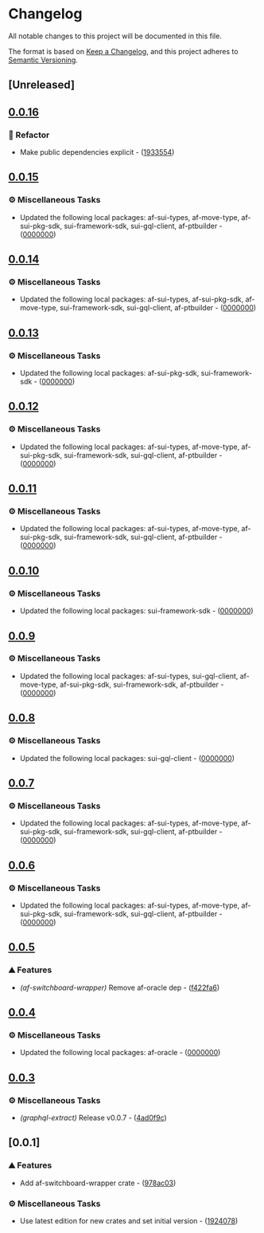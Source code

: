 # Changelog

All notable changes to this project will be documented in this file.

The format is based on [Keep a Changelog](https://keepachangelog.com/en/1.0.0/),
and this project adheres to [Semantic Versioning](https://semver.org/spec/v2.0.0.html).

## [Unreleased]

## [0.0.16](https://github.com/AftermathFinance/aftermath-sdk-rust/compare/af-switchboard-wrapper-v0.0.15...af-switchboard-wrapper-v0.0.16)

### 🚜 Refactor

- Make public dependencies explicit - ([1933554](https://github.com/AftermathFinance/aftermath-sdk-rust/commit/19335540faf2d55827fdfcd04aaa9c130fa306a3))


## [0.0.15](https://github.com/AftermathFinance/aftermath-sdk-rust/compare/af-switchboard-wrapper-v0.0.14...af-switchboard-wrapper-v0.0.15)

### ⚙️ Miscellaneous Tasks

- Updated the following local packages: af-sui-types, af-move-type, af-sui-pkg-sdk, sui-framework-sdk, sui-gql-client, af-ptbuilder - ([0000000](https://github.com/AftermathFinance/aftermath-sdk-rust/commit/0000000))


## [0.0.14](https://github.com/AftermathFinance/aftermath-sdk-rust/compare/af-switchboard-wrapper-v0.0.13...af-switchboard-wrapper-v0.0.14)

### ⚙️ Miscellaneous Tasks

- Updated the following local packages: af-sui-types, af-sui-pkg-sdk, af-move-type, sui-framework-sdk, sui-gql-client, af-ptbuilder - ([0000000](https://github.com/AftermathFinance/aftermath-sdk-rust/commit/0000000))


## [0.0.13](https://github.com/AftermathFinance/aftermath-sdk-rust/compare/af-switchboard-wrapper-v0.0.12...af-switchboard-wrapper-v0.0.13)

### ⚙️ Miscellaneous Tasks

- Updated the following local packages: af-sui-pkg-sdk, sui-framework-sdk - ([0000000](https://github.com/AftermathFinance/aftermath-sdk-rust/commit/0000000))


## [0.0.12](https://github.com/AftermathFinance/aftermath-sdk-rust/compare/af-switchboard-wrapper-v0.0.11...af-switchboard-wrapper-v0.0.12)

### ⚙️ Miscellaneous Tasks

- Updated the following local packages: af-sui-types, af-move-type, af-sui-pkg-sdk, sui-framework-sdk, sui-gql-client, af-ptbuilder - ([0000000](https://github.com/AftermathFinance/aftermath-sdk-rust/commit/0000000))


## [0.0.11](https://github.com/AftermathFinance/aftermath-sdk-rust/compare/af-switchboard-wrapper-v0.0.10...af-switchboard-wrapper-v0.0.11)

### ⚙️ Miscellaneous Tasks

- Updated the following local packages: af-sui-types, af-move-type, af-sui-pkg-sdk, sui-framework-sdk, sui-gql-client, af-ptbuilder - ([0000000](https://github.com/AftermathFinance/aftermath-sdk-rust/commit/0000000))


## [0.0.10](https://github.com/AftermathFinance/aftermath-sdk-rust/compare/af-switchboard-wrapper-v0.0.9...af-switchboard-wrapper-v0.0.10)

### ⚙️ Miscellaneous Tasks

- Updated the following local packages: sui-framework-sdk - ([0000000](https://github.com/AftermathFinance/aftermath-sdk-rust/commit/0000000))


## [0.0.9](https://github.com/AftermathFinance/aftermath-sdk-rust/compare/af-switchboard-wrapper-v0.0.8...af-switchboard-wrapper-v0.0.9)

### ⚙️ Miscellaneous Tasks

- Updated the following local packages: af-sui-types, sui-gql-client, af-move-type, af-sui-pkg-sdk, sui-framework-sdk, af-ptbuilder - ([0000000](https://github.com/AftermathFinance/aftermath-sdk-rust/commit/0000000))


## [0.0.8](https://github.com/AftermathFinance/aftermath-sdk-rust/compare/af-switchboard-wrapper-v0.0.7...af-switchboard-wrapper-v0.0.8)

### ⚙️ Miscellaneous Tasks

- Updated the following local packages: sui-gql-client - ([0000000](https://github.com/AftermathFinance/aftermath-sdk-rust/commit/0000000))


## [0.0.7](https://github.com/AftermathFinance/aftermath-sdk-rust/compare/af-switchboard-wrapper-v0.0.6...af-switchboard-wrapper-v0.0.7)

### ⚙️ Miscellaneous Tasks

- Updated the following local packages: af-sui-types, af-move-type, af-sui-pkg-sdk, sui-framework-sdk, sui-gql-client, af-ptbuilder - ([0000000](https://github.com/AftermathFinance/aftermath-sdk-rust/commit/0000000))


## [0.0.6](https://github.com/AftermathFinance/aftermath-sdk-rust/compare/af-switchboard-wrapper-v0.0.5...af-switchboard-wrapper-v0.0.6)

### ⚙️ Miscellaneous Tasks

- Updated the following local packages: af-sui-types, af-move-type, af-sui-pkg-sdk, sui-framework-sdk, sui-gql-client, af-ptbuilder - ([0000000](https://github.com/AftermathFinance/aftermath-sdk-rust/commit/0000000))


## [0.0.5](https://github.com/AftermathFinance/aftermath-sdk-rust/compare/af-switchboard-wrapper-v0.0.4...af-switchboard-wrapper-v0.0.5)

### ⛰️ Features

- *(af-switchboard-wrapper)* Remove af-oracle dep - ([f422fa6](https://github.com/AftermathFinance/aftermath-sdk-rust/commit/f422fa615d4775c74ffc5baabe87e5ee8a98a996))


## [0.0.4](https://github.com/AftermathFinance/aftermath-sdk-rust/compare/af-switchboard-wrapper-v0.0.3...af-switchboard-wrapper-v0.0.4)

### ⚙️ Miscellaneous Tasks

- Updated the following local packages: af-oracle - ([0000000](https://github.com/AftermathFinance/aftermath-sdk-rust/commit/0000000))


## [0.0.3](https://github.com/AftermathFinance/aftermath-sdk-rust/compare/af-switchboard-wrapper-v0.0.2...af-switchboard-wrapper-v0.0.3)

### ⚙️ Miscellaneous Tasks

- *(graphql-extract)* Release v0.0.7 - ([4ad0f9c](https://github.com/AftermathFinance/aftermath-sdk-rust/commit/4ad0f9c3efddb947fad1e81463b64afd95f4be7d))


## [0.0.1]

### ⛰️ Features

- Add af-switchboard-wrapper crate - ([978ac03](https://github.com/AftermathFinance/aftermath-sdk-rust/commit/978ac038ed9fad804058877794d1a7a182b124bc))

### ⚙️ Miscellaneous Tasks

- Use latest edition for new crates and set initial version - ([1924078](https://github.com/AftermathFinance/aftermath-sdk-rust/commit/19240780df2de50f424326897c506bd2f13f1213))

